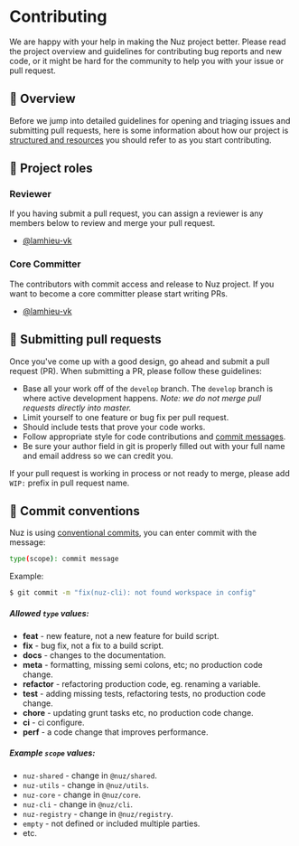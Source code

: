 # Contributing

We are happy with your help in making the Nuz project better. Please read the project overview and guidelines for contributing bug reports and new code, or it might be hard for the community to help you with your issue or pull request.

## 📃 Overview

Before we jump into detailed guidelines for opening and triaging issues and submitting pull requests, here is some information about how our project is [structured and resources](https://github.com/nuz-app/nuz/tree/develop/docs) you should refer to as you start contributing.

## 📎 Project roles

### Reviewer

If you having submit a pull request, you can assign a reviewer is any members below to review and merge your pull request.

* [@lamhieu-vk](https://github.com/lamhieu-vk)

### Core Committer

The contributors with commit access and release to Nuz project. If you want to become a core committer please start writing PRs.

* [@lamhieu-vk](https://github.com/lamhieu-vk)

## 🔽 Submitting pull requests

Once you've come up with a good design, go ahead and submit a pull request (PR). When submitting a PR, please follow these guidelines:
* Base all your work off of the `develop` branch. The `develop` branch is where active development happens. 
  *Note: we do not merge pull requests directly into master.*
* Limit yourself to one feature or bug fix per pull request.
* Should include tests that prove your code works.
* Follow appropriate style for code contributions and [commit messages](https://github.com/nuz-app/nuz/blob/develop/CONTRIBUTING.md#commit-conventions).
* Be sure your author field in git is properly filled out with your full name and email address so we can credit you.

If your pull request is working in process or not ready to merge, please add `WIP:` prefix in pull request name.

## 📝 Commit conventions

Nuz is using [conventional commits](https://www.conventionalcommits.org), you can enter commit with the message:
```sh
type(scope): commit message
```

Example:
```sh
$ git commit -m "fix(nuz-cli): not found workspace in config"
```

##### Allowed `type` values:
* **feat** - new feature, not a new feature for build script.
* **fix** - bug fix, not a fix to a build script.
* **docs** - changes to the documentation.
* **meta** - formatting, missing semi colons, etc; no production code change.
* **refactor** - refactoring production code, eg. renaming a variable.
* **test** - adding missing tests, refactoring tests, no production code change.
* **chore** - updating grunt tasks etc, no production code change.
* **ci** - ci configure.
* **perf** - a code change that improves performance.

##### Example `scope` values:
* `nuz-shared` - change in `@nuz/shared`.
* `nuz-utils` - change in `@nuz/utils`.
* `nuz-core` - change in `@nuz/core`.
* `nuz-cli` - change in `@nuz/cli`.
* `nuz-registry` - change in `@nuz/registry`.
* `empty` - not defined or included multiple parties.
* etc.
